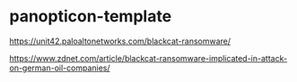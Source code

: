 # panopticon-template

https://unit42.paloaltonetworks.com/blackcat-ransomware/

https://www.zdnet.com/article/blackcat-ransomware-implicated-in-attack-on-german-oil-companies/
